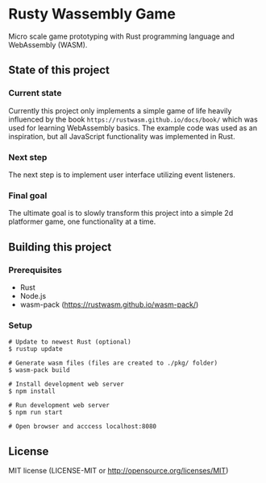 # Rusty Wassembly Game

Micro scale game prototyping with Rust programming language and WebAssembly (WASM).

## State of this project

### Current state

Currently this project only implements a simple game of life heavily influenced by the book `https://rustwasm.github.io/docs/book/` which was used for learning WebAssembly basics. The example code was used as an inspiration, but all JavaScript functionality was implemented in Rust.

### Next step

The next step is to implement user interface utilizing event listeners.

### Final goal

The ultimate goal is to slowly transform this project into a simple 2d platformer game, one functionality at a time.

## Building this project

### Prerequisites

- Rust
- Node.js
- wasm-pack (https://rustwasm.github.io/wasm-pack/)

### Setup

```
# Update to newest Rust (optional)
$ rustup update

# Generate wasm files (files are created to ./pkg/ folder)
$ wasm-pack build

# Install development web server
$ npm install

# Run development web server
$ npm run start

# Open browser and acccess localhost:8080
```

## License

MIT license (LICENSE-MIT or http://opensource.org/licenses/MIT)
